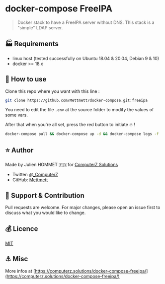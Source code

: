 # docker-compose FreeIPA

> Docker stack to have a FreeIPA server without DNS. This stack is a "simple" LDAP server.

## :factory: Requirements

* linux host (tested successfully on Ubuntu 18.04 & 20.04, Debian 9 & 10)
* docker >= 18.x

## :rocket: How to use

Clone this repo where you want with this line :

```bash
git clone https://github.com/Mettmett/docker-compose.git:freeipa
```

You need to edit the file `.env` at the source folder to modify the values of some vars.

After that when you're all set, press the red button to initiate :fire: !

```bash
docker-compose pull && docker-compose up -d && docker-compose logs -f
```

## :star: Author

Made by Julien HOMMET :fr: for [ComputerZ Solutions](https://computerz.solutions/)

* Twitter: [@_ComputerZ](https://twitter.com/_ComputerZ)
* GitHub: [Mettmett](https://github.com/Mettmett)

## :wrench: Support & Contribution

Pull requests are welcome. For major changes, please open an issue first to discuss what you would like to change.

## :moneybag: Licence

[MIT](https://choosealicense.com/licenses/mit/)

## :anchor: Misc

More infos at [https://computerz.solutions/docker-compose-freeipa/](https://computerz.solutions/docker-compose-freeipa/)
